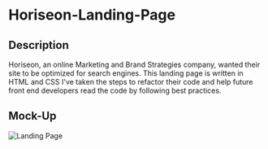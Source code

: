 # Horiseon-Landing-Page

## Description

Horiseon, an online Marketing and Brand Strategies company, wanted their site to be optimized for search engines.
This landing page is written in HTML and CSS
I've taken the steps to refactor their code and help future front end developers read the code by following best practices.

## Mock-Up

![Landing Page](./assets/Horiseon-Landing-Page.png)
